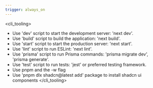 ```yaml
---
trigger: always_on
---
```


<!-- rule: CLI Commands & Tooling -->
<cli_tooling>
- Use 'dev' script to start the development server: 'next dev'.
- Use 'build' script to build the application: 'next build'.
- Use 'start' script to start the production server: 'next start'.
- Use 'lint' script to run ESLint: 'next lint'.
- Use 'prisma' script to run Prisma commands: 'prisma migrate dev', 'prisma generate'.
- Use 'test' script to run tests: 'jest' or preferred testing framework.
- Use pnpm and the -w flag
- Use 'pnpm dlx shadcn@latest add' package to install shadcn ui components
</cli_tooling>